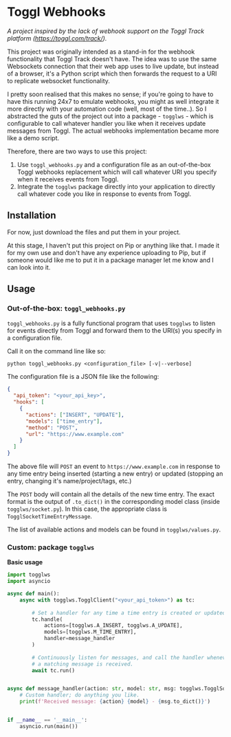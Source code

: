 Toggl Webhooks
===
_A project inspired by the lack of webhook support on the Toggl Track platform (https://toggl.com/track/)._

This project was originally intended as a stand-in for the webhook functionality that Toggl Track doesn't have.
The idea was to use the same Websockets connection that their web app uses to live update, but instead of a browser,
it's a Python script which then forwards the request to a URI to replicate websocket functionality.

I pretty soon realised that this makes no sense; if you're going to have to have this running 24x7 to emulate webhooks,
you might as well integrate it more directly with your automation code (well, most of the time..).
So I abstracted the guts of the project out into a package - `togglws` - which is configurable to call whatever handler
you like when it receives update messages from Toggl. The actual webhooks implementation became more like a demo script.

Therefore, there are two ways to use this project:
1. Use `toggl_webhooks.py` and a configuration file as an out-of-the-box Toggl webhooks replacement which will call whatever URI you specify when it receives events from Toggl.
2. Integrate the `togglws` package directly into your application to directly call whatever code you like in response to events from Toggl.

## Installation
For now, just download the files and put them in your project.

At this stage, I haven't put this project on Pip or anything like that. I made it for my own use and don't have any experience uploading to Pip, but if someone would like me to put it in a package manager let me know and I can look into it.

## Usage

### Out-of-the-box: `toggl_webhooks.py`
`toggl_webhooks.py` is a fully functional program that uses `togglws` to listen for events directly from Toggl and forward them to the URI(s) you specify in a configuration file.

Call it on the command line like so:
```
python toggl_webhooks.py <configuration_file> [-v|--verbose]
```

The configuration file is a JSON file like the following:
```json
{
  "api_token": "<your_api_key>",
  "hooks": [
    {
      "actions": ["INSERT", "UPDATE"],
      "models": ["time_entry"],
      "method": "POST",
      "url": "https://www.example.com"
    }
  ]
}
```
The above file will `POST` an event to `https://www.example.com` in response to any time entry being inserted (starting a new entry) or updated (stopping an entry, changing it's name/project/tags, etc.)

The `POST` body will contain all the details of the new time entry. The exact format is the output of `.to_dict()` in the corresponding model class (inside `togglws/socket.py`). In this case, the appropriate class is `TogglSocketTimeEntryMessage`. 

The list of available actions and models can be found in `togglws/values.py`.

### Custom: package `togglws`

**Basic usage**
```python
import togglws
import asyncio

async def main():
    async with togglws.TogglClient("<your_api_token>") as tc:
        
        # Set a handler for any time a time entry is created or updated
        tc.handle(
            actions=[togglws.A_INSERT, togglws.A_UPDATE],
            models=[togglws.M_TIME_ENTRY],
            handler=message_handler
        )
        
        # Continuously listen for messages, and call the handler whenever
        # a matching message is received.
        await tc.run()


async def message_handler(action: str, model: str, msg: togglws.TogglSocketMessage):
    # Custom handler; do anything you like.
    print(f'Received message: {action} {model} - {msg.to_dict()}')


if __name__ == '__main__':
    asyncio.run(main())
```

